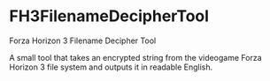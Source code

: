 # FH3FilenameDecipherTool
Forza Horizon 3 Filename Decipher Tool

A small tool that takes an encrypted string from the videogame Forza Horizon 3 file system and outputs it in readable English.
